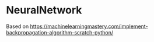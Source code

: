 # NeuralNetwork
 
Based on 
https://machinelearningmastery.com/implement-backpropagation-algorithm-scratch-python/
